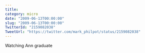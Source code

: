 ```yaml
---
title: 
category: micro
date: "2009-06-13T00:00:00"
slug: "2009-06-13T00:00:00"
TwitterId: "2159082038"
TweetUrl: "https://twitter.com/mark_philpot/status/2159082038"
---
```


Watching Ann graduate

